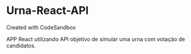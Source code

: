 # Urna-React-API
Created with CodeSandbox

APP React utilizando API objetivo de simular uma urna com votação de candidatos.
